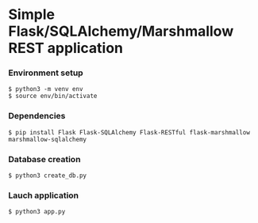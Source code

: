 # Simple Flask/SQLAlchemy/Marshmallow REST application

### Environment setup
	$ python3 -m venv env
	$ source env/bin/activate

### Dependencies
	$ pip install Flask Flask-SQLAlchemy Flask-RESTful flask-marshmallow marshmallow-sqlalchemy

### Database creation
	$ python3 create_db.py

### Lauch application
	$ python3 app.py
